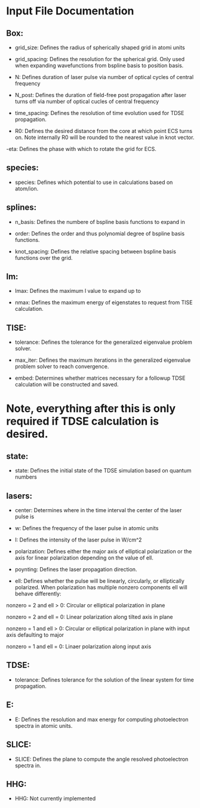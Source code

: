 # Input File Documentation

## Box:

- grid_size: Defines the radius of spherically shaped grid in atomi units

- grid_spacing: Defines the resolution for the spherical grid. Only used when expanding wavefunctions from bspline basis to position basis. 

- N: Defines duration of laser pulse via number of optical cycles of central frequency

- N_post: Defines the duration of field-free post propagation after laser turns off via number of optical cucles of central frequency

- time_spacing: Defines the resolution of time evolution used for TDSE propagation. 

- R0: Defines the desired distance from the core at which point ECS turns on. Note internally R0 will be rounded to the nearest value in knot vector. 

-eta: Defines the phase with which to rotate the grid for ECS.

## species:

- species: Defines which potential to use in calculations based on atom/ion.

## splines:

- n_basis: Defines the numbere of bspline basis functions to expand in

- order: Defines the order and thus polynomial degree of bspline basis functions.

- knot_spacing: Defines the relative spacing between bspline basis functions over the grid.

## lm:

- lmax: Defines the maximum l value to expand up to

- nmax: Defines the maximum energy of eigenstates to request from TISE calculation.

## TISE:

- tolerance: Defines the tolerance for the generalized eigenvalue problem solver.

- max_iter: Defines the maximum iterations in the generalized eigenvalue problem solver to reach convergence.

- embed: Determines whether matrices necessary for a followup TDSE calculation will be constructed and saved.

# Note, everything after this is only required if TDSE calculation is desired.

## state:

- state: Defines the initial state of the TDSE simulation based on quantum numbers

## lasers: 

- center: Determines where in the time interval the center of the laser pulse is

- w: Defines the frequency of the laser pulse in atomic units

- I: Defines the intensity of the laser pulse in W/cm^2

- polarization: Defines either the major axis of elliptical polarization or the axis for linear polarization depending on the value of ell.

- poynting: Defines the laser propagation direction.

- ell: Defines whether the pulse will be linearly, circularly, or elliptically polarized. When polarization has multiple nonzero components ell will behave differently:

nonzero = 2 and ell > 0:
Circular or elliptical polarization in plane

nonzero = 2 and ell = 0:
Linear polarization along tilted axis in plane

nonzero = 1 and ell > 0:
Circular or elliptical polarization in plane with input axis defaulting to major

nonzero = 1 and ell = 0:
Linaer polarization along input axis

## TDSE:

- tolerance: Defines tolerance for the solution of the linear system for time propagation.

## E:

- E: Defines the resolution and max energy for computing photoelectron spectra in atomic units.

## SLICE:

- SLICE: Defines the plane to compute the angle resolved photoelectron spectra in.

## HHG:

- HHG: Not currently implemented

